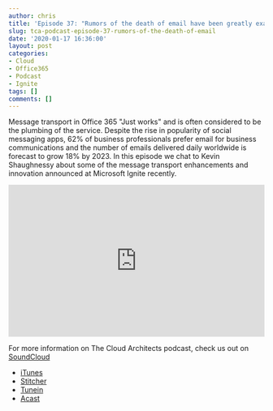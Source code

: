 ```yaml
---
author: chris
title: 'Episode 37: "Rumors of the death of email have been greatly exaggerated"'
slug: tca-podcast-episode-37-rumors-of-the-death-of-email
date: '2020-01-17 16:36:00'
layout: post
categories:
- Cloud
- Office365
- Podcast
- Ignite
tags: []
comments: []
---
```


Message transport in Office 365 "Just works" and is often considered to be the plumbing of the service. Despite the rise in popularity of social messaging apps, 62% of business professionals prefer email for business communications and the number of emails delivered daily worldwide is forecast to grow 18% by 2023. In this episode we chat to Kevin Shaughnessy about some of the message transport enhancements and innovation announced at Microsoft Ignite recently.

<p><iframe width="100%" height="300" scrolling="no" frameborder="no" allow="autoplay" src="https://w.soundcloud.com/player/?url=https%3A//api.soundcloud.com/tracks/745192531&color=%23ff5500&auto_play=false&hide_related=false&show_comments=true&show_user=true&show_reposts=false&show_teaser=true&visual=true"></iframe></p>

For more information on The Cloud Architects podcast, check us out on [SoundCloud](https://soundcloud.com/thecloudarchitects/)

*   [iTunes](https://itunes.apple.com/us/podcast/the-cloud-architects-podcast/id1264479296?mt=2)
*   [Stitcher](https://www.stitcher.com/podcast/the-cloud-architects/the-cloud-achitects)
*   [Tunein](https://tunein.com/radio/The-Cloud-Architects-Podcast-p1026315/)
*   [Acast](https://www.acast.com/thecloudarchitectspodcast)
